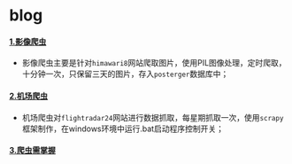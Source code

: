 # blog
#### [1.影像爬虫](https://github.com/kidword/blog/tree/master/%E5%BD%B1%E5%83%8F%E7%88%AC%E5%8F%96)  
- 影像爬虫主要是针对`himawari8`网站爬取图片，使用PIL图像处理，定时爬取，十分钟一次，只保留三天的图片，存入`posterger`数据库中；
 
  
#### [2.机场爬虫](https://github.com/kidword/blog/tree/master/flight%E7%88%AC%E8%99%AB)  

- 机场爬虫对`flightradar24`网站进行数据抓取，每星期抓取一次，使用`scrapy`框架制作，在windows环境中运行.bat启动程序控制开关；  

#### [3.爬虫需掌握](https://github.com/kidword/blog/blob/master/python%E7%88%AC%E8%99%AB%E9%9C%80%E8%A6%81%E6%8E%8C%E6%8F%A1%E7%9F%A5%E8%AF%86%E7%82%B9)  

